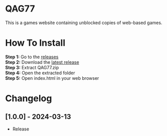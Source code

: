 # QAG77
This is a games website containing unblocked copies of web-based games.
# How To Install
**Step 1:** Go to the [releases](https://github.com/Gamerboss3094/QAG77/releases)  
**Step 2:** Download the [latest release](https://github.com/Gamerboss3094/QAG77/releases/latest)  
**Step 3:** Extract QAG77.zip  
**Step 4:** Open the extracted folder  
**Step 5:** Open index.html in your web browser  
# Changelog  
## [1.0.0] - 2024-03-13  
- Release
